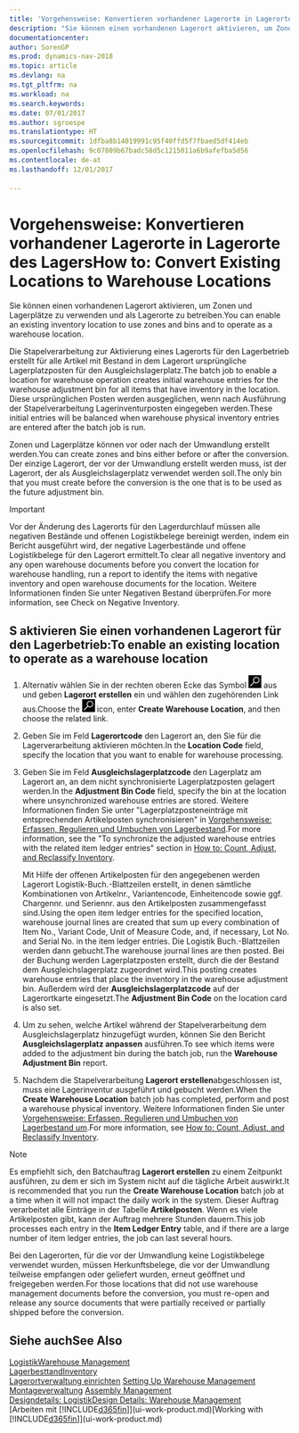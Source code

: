 ```yaml
---
title: 'Vorgehensweise: Konvertieren vorhandener Lagerorte in Lagerorte des Lagers'
description: "Sie können einen vorhandenen Lagerort aktivieren, um Zonen und Lagerplätze zu verwenden und als Lagerorte zu betreiben."
documentationcenter: 
author: SorenGP
ms.prod: dynamics-nav-2018
ms.topic: article
ms.devlang: na
ms.tgt_pltfrm: na
ms.workload: na
ms.search.keywords: 
ms.date: 07/01/2017
ms.author: sgroespe
ms.translationtype: HT
ms.sourcegitcommit: 1dfba8b14019991c95f40ffd5f7fbaed5df414eb
ms.openlocfilehash: 9c07809b67badc58d5c1215011a6b9afefba5d56
ms.contentlocale: de-at
ms.lasthandoff: 12/01/2017

---
```

# <a name="how-to-convert-existing-locations-to-warehouse-locations"></a><span data-ttu-id="dba0d-103">Vorgehensweise: Konvertieren vorhandener Lagerorte in Lagerorte des Lagers</span><span class="sxs-lookup"><span data-stu-id="dba0d-103">How to: Convert Existing Locations to Warehouse Locations</span></span>
<span data-ttu-id="dba0d-104">Sie können einen vorhandenen Lagerort aktivieren, um Zonen und Lagerplätze zu verwenden und als Lagerorte zu betreiben.</span><span class="sxs-lookup"><span data-stu-id="dba0d-104">You can enable an existing inventory location to use zones and bins and to operate as a warehouse location.</span></span>  

<span data-ttu-id="dba0d-105">Die Stapelverarbeitung zur Aktivierung eines Lagerorts für den Lagerbetrieb erstellt für alle Artikel mit Bestand in dem Lagerort ursprüngliche Lagerplatzposten für den Ausgleichslagerplatz.</span><span class="sxs-lookup"><span data-stu-id="dba0d-105">The batch job to enable a location for warehouse operation creates initial warehouse entries for the warehouse adjustment bin for all items that have inventory in the location.</span></span> <span data-ttu-id="dba0d-106">Diese ursprünglichen Posten werden ausgeglichen, wenn nach Ausführung der Stapelverarbeitung Lagerinventurposten eingegeben werden.</span><span class="sxs-lookup"><span data-stu-id="dba0d-106">These initial entries will be balanced when warehouse physical inventory entries are entered after the batch job is run.</span></span>  

<span data-ttu-id="dba0d-107">Zonen und Lagerplätze können vor oder nach der Umwandlung erstellt werden.</span><span class="sxs-lookup"><span data-stu-id="dba0d-107">You can create zones and bins either before or after the conversion.</span></span> <span data-ttu-id="dba0d-108">Der einzige Lagerort, der vor der Umwandlung erstellt werden muss, ist der Lagerort, der als Ausgleichslagerplatz verwendet werden soll.</span><span class="sxs-lookup"><span data-stu-id="dba0d-108">The only bin that you must create before the conversion is the one that is to be used as the future adjustment bin.</span></span>  

> [!IMPORTANT]  
>  <span data-ttu-id="dba0d-109">Vor der Änderung des Lagerorts für den Lagerdurchlauf müssen alle negativen Bestände und offenen Logistikbelege bereinigt werden, indem ein Bericht ausgeführt wird, der negative Lagerbestände und offene Logistikbelege für den Lagerort ermittelt.</span><span class="sxs-lookup"><span data-stu-id="dba0d-109">To clear all negative inventory and any open warehouse documents before you convert the location for warehouse handling, run a report to identify the items with negative inventory and open warehouse documents for the location.</span></span> <span data-ttu-id="dba0d-110">Weitere Informationen finden Sie unter Negativen Bestand überprüfen.</span><span class="sxs-lookup"><span data-stu-id="dba0d-110">For more information, see Check on Negative Inventory.</span></span>  

## <a name="to-enable-an-existing-location-to-operate-as-a-warehouse-location"></a><span data-ttu-id="dba0d-111">S aktivieren Sie einen vorhandenen Lagerort für den Lagerbetrieb:</span><span class="sxs-lookup"><span data-stu-id="dba0d-111">To enable an existing location to operate as a warehouse location</span></span>  
1.  <span data-ttu-id="dba0d-112">Alternativ wählen Sie in der rechten oberen Ecke das Symbol ![Nach Seite oder Bericht suchen](media/ui-search/search_small.png "Nach Seite oder Bericht suchen") aus und geben **Lagerort erstellen** ein und wählen den zugehörenden Link aus.</span><span class="sxs-lookup"><span data-stu-id="dba0d-112">Choose the ![Search for Page or Report](media/ui-search/search_small.png "Search for Page or Report icon") icon, enter **Create Warehouse Location**, and then choose the related link.</span></span>  
2.  <span data-ttu-id="dba0d-113">Geben Sie im Feld **Lagerortcode** den Lagerort an, den Sie für die Lagerverarbeitung aktivieren möchten.</span><span class="sxs-lookup"><span data-stu-id="dba0d-113">In the **Location Code** field, specify the location that you want to enable for warehouse processing.</span></span>  
3.  <span data-ttu-id="dba0d-114">Geben Sie im Feld **Ausgleichslagerplatzcode** den Lagerplatz am Lagerort an, an dem nicht synchronisierte Lagerplatzposten gelagert werden.</span><span class="sxs-lookup"><span data-stu-id="dba0d-114">In the **Adjustment Bin Code** field, specify the bin at the location where unsynchronized warehouse entries are stored.</span></span> <span data-ttu-id="dba0d-115">Weitere Informationen finden Sie unter "Lagerplatzposteneinträge mit entsprechenden Artikelposten synchronisieren" in [Vorgehensweise: Erfassen, Regulieren und Umbuchen von Lagerbestand](inventory-how-count-adjust-reclassify.md).</span><span class="sxs-lookup"><span data-stu-id="dba0d-115">For more information, see the "To synchronize the adjusted warehouse entries with the related item ledger entries" section in [How to: Count, Adjust, and Reclassify Inventory](inventory-how-count-adjust-reclassify.md).</span></span>  

    <span data-ttu-id="dba0d-116">Mit Hilfe der offenen Artikelposten für den angegebenen werden Lagerort Logistik-Buch.-Blattzeilen erstellt, in denen sämtliche Kombinationen von Artikelnr., Variantencode, Einheitencode sowie ggf. Chargennr. und Seriennr. aus den Artikelposten zusammengefasst sind.</span><span class="sxs-lookup"><span data-stu-id="dba0d-116">Using the open item ledger entries for the specified location, warehouse journal lines are created that sum up every combination of Item No., Variant Code, Unit of Measure Code, and, if necessary, Lot No. and Serial No. in the item ledger entries.</span></span> <span data-ttu-id="dba0d-117">Die Logistik Buch.-Blattzeilen werden dann gebucht.</span><span class="sxs-lookup"><span data-stu-id="dba0d-117">The warehouse journal lines are then posted.</span></span> <span data-ttu-id="dba0d-118">Bei der Buchung werden Lagerplatzposten erstellt, durch die der Bestand dem Ausgleichslagerplatz zugeordnet wird.</span><span class="sxs-lookup"><span data-stu-id="dba0d-118">This posting creates warehouse entries that place the inventory in the warehouse adjustment bin.</span></span> <span data-ttu-id="dba0d-119">Außerdem wird der **Ausgleichslagerplatzcode** auf der Lagerortkarte eingesetzt.</span><span class="sxs-lookup"><span data-stu-id="dba0d-119">The **Adjustment Bin Code** on the location card is also set.</span></span>  

4.  <span data-ttu-id="dba0d-120">Um zu sehen, welche Artikel während der Stapelverarbeitung dem Ausgleichslagerplatz hinzugefügt wurden, können Sie den Bericht  **Ausgleichslagerplatz anpassen** ausführen.</span><span class="sxs-lookup"><span data-stu-id="dba0d-120">To see which items were added to the adjustment bin during the batch job, run the **Warehouse Adjustment Bin** report.</span></span>  
5.  <span data-ttu-id="dba0d-121">Nachdem die Stapelverarbeitung   **Lagerort erstellen**abgeschlossen ist, muss eine Lagerinventur ausgeführt und gebucht werden.</span><span class="sxs-lookup"><span data-stu-id="dba0d-121">When the **Create Warehouse Location** batch job has completed, perform and post a warehouse physical inventory.</span></span> <span data-ttu-id="dba0d-122">Weitere Informationen finden Sie unter [Vorgehensweise: Erfassen, Regulieren und Umbuchen von Lagerbestand um](inventory-how-count-adjust-reclassify.md).</span><span class="sxs-lookup"><span data-stu-id="dba0d-122">For more information, see [How to: Count, Adjust, and Reclassify Inventory](inventory-how-count-adjust-reclassify.md).</span></span>  

> [!NOTE]  
>  <span data-ttu-id="dba0d-123">Es empfiehlt sich, den Batchauftrag **Lagerort erstellen** zu einem Zeitpunkt ausführen, zu dem er sich im System nicht auf die tägliche Arbeit auswirkt.</span><span class="sxs-lookup"><span data-stu-id="dba0d-123">It is recommended that you run the **Create Warehouse Location** batch job at a time when it will not impact the daily work in the system.</span></span> <span data-ttu-id="dba0d-124">Dieser Auftrag verarbeitet alle Einträge in der Tabelle **Artikelposten**. Wenn es viele Artikelposten gibt, kann der Auftrag mehrere Stunden dauern.</span><span class="sxs-lookup"><span data-stu-id="dba0d-124">This job processes each entry in the **Item Ledger Entry** table, and if there are a large number of item ledger entries, the job can last several hours.</span></span>  

 <span data-ttu-id="dba0d-125">Bei den Lagerorten, für die vor der Umwandlung keine Logistikbelege verwendet wurden, müssen Herkunftsbelege, die vor der Umwandlung teilweise empfangen oder geliefert wurden, erneut geöffnet und freigegeben werden.</span><span class="sxs-lookup"><span data-stu-id="dba0d-125">For those locations that did not use warehouse management documents before the conversion, you must re-open and release any source documents that were partially received or partially shipped before the conversion.</span></span>  

## <a name="see-also"></a><span data-ttu-id="dba0d-126">Siehe auch</span><span class="sxs-lookup"><span data-stu-id="dba0d-126">See Also</span></span>  
[<span data-ttu-id="dba0d-127">Logistik</span><span class="sxs-lookup"><span data-stu-id="dba0d-127">Warehouse Management</span></span>](warehouse-manage-warehouse.md)  
[<span data-ttu-id="dba0d-128">Lagerbesttand</span><span class="sxs-lookup"><span data-stu-id="dba0d-128">Inventory</span></span>](inventory-manage-inventory.md)  
<span data-ttu-id="dba0d-129">[Lagerortverwaltung einrichten](warehouse-setup-warehouse.md)   </span><span class="sxs-lookup"><span data-stu-id="dba0d-129">[Setting Up Warehouse Management](warehouse-setup-warehouse.md)   </span></span>  
<span data-ttu-id="dba0d-130">[Montageverwaltung](assembly-assemble-items.md)  </span><span class="sxs-lookup"><span data-stu-id="dba0d-130">[Assembly Management](assembly-assemble-items.md)  </span></span>  
[<span data-ttu-id="dba0d-131">Designdetails: Logistik</span><span class="sxs-lookup"><span data-stu-id="dba0d-131">Design Details: Warehouse Management</span></span>](design-details-warehouse-management.md)  
<span data-ttu-id="dba0d-132">[Arbeiten mit [!INCLUDE[d365fin](includes/d365fin_md.md)]](ui-work-product.md)</span><span class="sxs-lookup"><span data-stu-id="dba0d-132">[Working with [!INCLUDE[d365fin](includes/d365fin_md.md)]](ui-work-product.md)</span></span>

